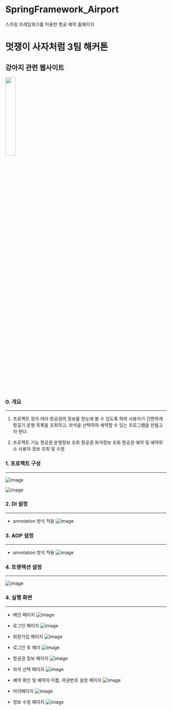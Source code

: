 # SpringFramework_Airport
스프링 프레임워크를 이용한 항공 예약 홈페이지


# 멋쟁이 사자처럼 3팀 해커톤
##  강아지 관련 웹사이트

<img src="/images/logo.jpeg" width="25%">

### 0. 개요
------------------------------
1. 프로젝트 정의
여러 항공권의 정보를 한눈에 볼 수 있도록 하여 사용자가 간편하게 항공기 운행 목록을 조회하고, 좌석을 선택하여 예약할 수 있는 프로그램을 만들고자 한다.

2. 프로젝트 기능
항공권 운행정보 조회
항공권 좌석정보 조회
항공권 예약 및 예약취소
사용자 정보 조회 및 수정

### 1. 프로젝트 구성
------------------------------
![image](https://user-images.githubusercontent.com/48792627/126113155-1113fc08-e574-4838-aa5e-3faf5200f1da.png)

![image](https://user-images.githubusercontent.com/48792627/126113108-4eb3605e-2da2-4da5-a570-409545b5e10d.png)



### 2. DI 설정
------------------------------
 * annotation 방식 적용
 ![image](https://user-images.githubusercontent.com/48792627/126113258-41085ca5-2c9f-48ea-a9f6-a4a162ea5d18.png)

 
### 3. AOP 설정
------------------------------
 * annotation 방식 적용
 ![image](https://user-images.githubusercontent.com/48792627/126113356-fe29d8c7-1f6d-49d1-a326-c0bbcf4fd38a.png)

 
### 4. 트랜잭션 설정
------------------------------
![image](https://user-images.githubusercontent.com/48792627/126113434-dba525df-380e-41b6-a3a6-f51002127f65.png)


### 4. 실행 화면
------------------------------
* 메인 페이지
![image](https://user-images.githubusercontent.com/48792627/126113593-ad83552f-b92d-4f2e-9ac7-c3b98c9c50fd.png)

* 로그인 페이지
![image](https://user-images.githubusercontent.com/48792627/126113608-61003790-9d29-423a-a6be-9d60b2269267.png)

* 회원가입 페이지
![image](https://user-images.githubusercontent.com/48792627/126113641-4e300583-20eb-4a02-ae3d-77ecc6e09576.png)

* 로그인 후 헤더
![image](https://user-images.githubusercontent.com/48792627/126113687-3ea4a89d-6f9d-48a8-b15b-a78d07234095.png)

* 항공권 정보 페이지
![image](https://user-images.githubusercontent.com/48792627/126113740-91bfbac7-da74-488d-8e5f-a1625c4d77dc.png)

* 좌석 선택 페이지
![image](https://user-images.githubusercontent.com/48792627/126113767-61170172-4d84-47bd-9a74-5768397adedf.png)

* 예약 확인 및 예약자 이름, 여권번호 설정 페이지
![image](https://user-images.githubusercontent.com/48792627/126113821-6d6c3c8f-07ab-4eb3-9120-f28a8fc321da.png)

* 마이페이지
![image](https://user-images.githubusercontent.com/48792627/126113854-6ff7fc4e-ddc1-4090-8deb-749b25f412bf.png)

* 정보 수정 페이지
![image](https://user-images.githubusercontent.com/48792627/126113880-9e50bfe5-e859-46d5-86f7-e95c78a3090b.png)












